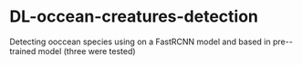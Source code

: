 # DL-occean-creatures-detection
Detecting ooccean species using on a FastRCNN model  and based in pre--trained model (three were tested)
